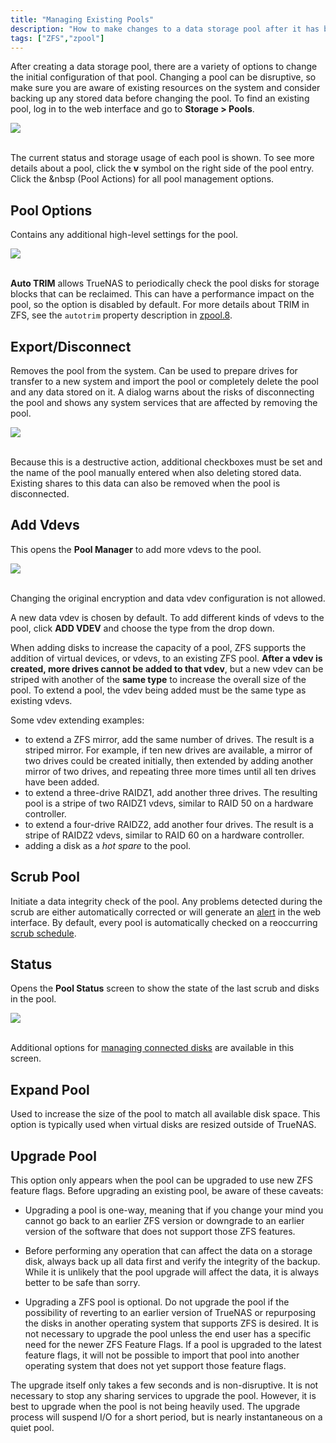 ```yaml
---
title: "Managing Existing Pools"
description: "How to make changes to a data storage pool after it has been created."
tags: ["ZFS","zpool"]
---
```


After creating a data storage pool, there are a variety of options to change the initial configuration of that pool.
Changing a pool can be disruptive, so make sure you are aware of existing resources on the system and consider backing up any stored data before changing the pool.
To find an existing pool, log in to the web interface and go to **Storage > Pools**.

<img src="/images/PoolsList.png">
<br><br>

The current status and storage usage of each pool is shown.
To see more details about a pool, click the **v** symbol on the right side of the pool entry.
Click the <i class="fas fa-cog" aria-hidden="true" title="Settings"></i>&nbsp (Pool Actions) for all pool management options.

## Pool Options

Contains any additional high-level settings for the pool.

<img src="/images/PoolOptions.png">
<br><br>

**Auto TRIM** allows TrueNAS to periodically check the pool disks for storage blocks that can be reclaimed.
This can have a performance impact on the pool, so the option is disabled by default.
For more details about TRIM in ZFS, see the `autotrim` property description in [zpool.8](https://zfsonlinux.org/manpages/0.8.1/man8/zpool.8.html).

## Export/Disconnect

Removes the pool from the system.
Can be used to prepare drives for transfer to a new system and import the pool or completely delete the pool and any data stored on it.
A dialog warns about the risks of disconnecting the pool and shows any system services that are affected by removing the pool.

<img src="/images/PoolExportExample.png">
<br><br>

Because this is a destructive action, additional checkboxes must be set and the name of the pool manually entered when also deleting stored data.
Existing shares to this data can also be removed when the pool is disconnected.

## Add Vdevs

This opens the **Pool Manager** to add more vdevs to the pool.

<img src="/images/AddVdevManager.png">
<br><br>

Changing the original encryption and data vdev configuration is not allowed.

A new data vdev is chosen by default.
To add different kinds of vdevs to the pool, click **ADD VDEV** and choose the type from the drop down.

When adding disks to increase the capacity of a pool, ZFS supports the addition of virtual devices, or vdevs, to an existing ZFS pool.
**After a vdev is created, more drives cannot be added to that vdev**, but a new vdev can be striped with another of the **same type** to increase the overall size of the pool.
To extend a pool, the vdev being added must be the same type as existing vdevs.

Some vdev extending examples:

+ to extend a ZFS mirror, add the same number of drives. The result is a striped mirror. For example, if ten new drives are available, a mirror of two drives could be created initially, then extended by adding another mirror of two drives, and repeating three more times until all ten drives have been added.
+ to extend a three-drive RAIDZ1, add another three drives. The resulting pool is a stripe of two RAIDZ1 vdevs, similar to RAID 50 on a hardware controller.
+ to extend a four-drive RAIDZ2, add another four drives. The result is a stripe of RAIDZ2 vdevs, similar to RAID 60 on a hardware controller.
+ adding a disk as a *hot spare* to the pool.

## Scrub Pool

Initiate a data integrity check of the pool.
Any problems detected during the scrub are either automatically corrected or will generate an [alert](/hub/initial-setup/system-alerts/) in the web interface.
By default, every pool is automatically checked on a reoccurring [scrub schedule](/hub/tasks/scheduled/scrub/).

## Status

Opens the **Pool Status** screen to show the state of the last scrub and disks in the pool.

<img src="/images/PoolStatus.png">
<br><br>

Additional options for [managing connected disks](/hub/tasks/advanced/disk-replace/) are available in this screen.

## Expand Pool

Used to increase the size of the pool to match all available disk space.
This option is typically used when virtual disks are resized outside of TrueNAS.

## Upgrade Pool

This option only appears when the pool can be upgraded to use new ZFS feature flags.
Before upgrading an existing pool, be aware of these caveats:

- Upgrading a pool is one-way, meaning that if you change your mind you cannot go back to an earlier ZFS version or downgrade to an earlier version of the software that does not support those ZFS features.

- Before performing any operation that can affect the data on a storage disk, always back up all data first and verify the integrity of the backup. While it is unlikely that the pool upgrade will affect the data, it is always better to be safe than sorry.

- Upgrading a ZFS pool is optional. Do not upgrade the pool if the possibility of reverting to an earlier version of TrueNAS or repurposing the disks in another operating system that supports ZFS is desired. It is not necessary to upgrade the pool unless the end user has a specific need for the newer ZFS Feature Flags. If a pool is upgraded to the latest feature flags, it will not be possible to import that pool into another operating system that does not yet support those feature flags.

The upgrade itself only takes a few seconds and is non-disruptive.
It is not necessary to stop any sharing services to upgrade the pool.
However, it is best to upgrade when the pool is not being heavily used.
The upgrade process will suspend I/O for a short period, but is nearly instantaneous on a quiet pool.

